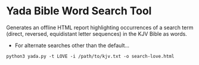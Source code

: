 # Yada Bible Word Search Tool
Generates an offline HTML report highlighting occurrences of a search term (direct, reversed, equidistant letter sequences) in the KJV Bible as words.

- For alternate searches other than the default...

``` python3 yada.py -t LOVE -i /path/to/kjv.txt -o search-love.html ```
